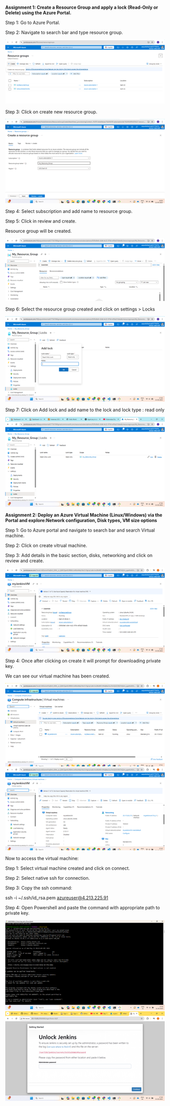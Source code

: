 **Assignment 1: Create a Resource Group and apply a lock (Read-Only or Delete) using the Azure Portal.**

Step 1: Go to Azure Portal.

Step 2: Navigate to search bar and type resource group.

![alt txt](../Day-1/1.png)

Step 3: Click on create new resource group.

![alt txt](../Day-1/2.png)

Step 4: Select subscription and add name to resource group.

Step 5: Click in review and create.

Resource group will be created.

![alt txt](../Day-1/3.png)

Step 6: Select the resource group created and click on settings > Locks

![alt txt](../Day-1/4-readOnlyLock.png)

Step 7: Click on Add lock and add name to the lock and lock type : read only

![alt txt](../Day-1/5-lockCreated.png)

**Assignment 2: Deploy an Azure Virtual Machine (Linux/Windows) via the Portal and explore:Network configuration, Disk types, VM size options**

Step 1: Go to Azure portal and navigate to search bar and search Virtual machine.

Step 2: Click on create vitrual machine.

Step 3: Add details in the basic section, disks, networking and click on review and create.

![alt txt](../Day-1/VM-1.png)

Step 4: Once after clicking on create it will prompt for downloading private key.

We can see our virtual machine has been created.

![alt txt](../Day-1/VM-2.png)
![alt txt](../Day-1/VM-3.png)

Now to access the virtual machine:

Step 1: Select virtual machine created and click on connect.

Step 2: Select native ssh for connection.

Step 3: Copy the ssh command:

ssh -i ~/.ssh/id_rsa.pem azureuser@4.213.225.91

Step 4: Open Powershell and paste the command with appropriate path to private key.

![alt txt](../Day-1/VM-4.png)
![alt txt](../Day-1/VM-5.png)
